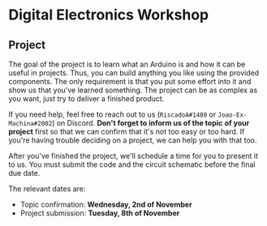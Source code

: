 # Digital Electronics Workshop

## Project

The goal of the project is to learn what an Arduino is and how it can be useful
in projects. Thus, you can build anything you like using the provided
components. The only requirement is that you put some effort into it and show
us that you've learned something. The project can be as complex as you want,
just try to deliver a finished product.

If you need help, feel free to reach out to us (`RiscadoA#1480` or
`Joao-Ex-Machina#2002`) on Discord. **Don't forget to inform us of the topic**
**of your project** first so that we can confirm that it's not too easy or too
hard. If you're having trouble deciding on a project, we can help you with
that too.

After you've finished the project, we'll schedule a time for you to present it
to us. You must submit the code and the circuit schematic before the final due
date.

The relevant dates are:
- Topic confirmation: **Wednesday, 2nd of November**
- Project submission: **Tuesday, 8th of November** 